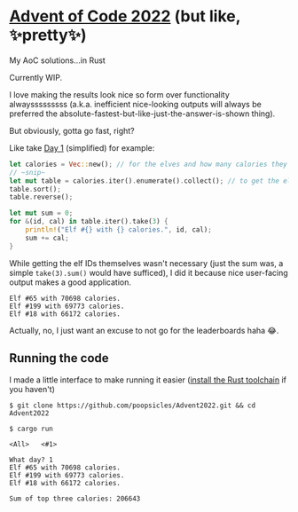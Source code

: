 # [Advent of Code 2022](https://adventofcode.com/2022/) (but like, ✨pretty✨)

My AoC solutions...in Rust

Currently WIP.

I love making the results look nice so form over functionality alwaysssssssss (a.k.a. inefficient nice-looking outputs will always be preferred the absolute-fastest-but-like-just-the-answer-is-shown thing).

But obviously, gotta go fast, right?

Like take [Day 1](src/solutions/one.rs) (simplified) for example:

```rust
let calories = Vec::new(); // for the elves and how many calories they have
// ~snip~
let mut table = calories.iter().enumerate().collect(); // to get the elf #'s
table.sort();
table.reverse();

let mut sum = 0;
for &(id, cal) in table.iter().take(3) {
    println!("Elf #{} with {} calories.", id, cal);
    sum += cal;
}
```

While getting the elf IDs themselves wasn't necessary (just the sum was, a simple `take(3).sum()` would have sufficed), I did it because nice user-facing output makes a good application.

```text
Elf #65 with 70698 calories.
Elf #199 with 69773 calories.
Elf #18 with 66172 calories.
```

Actually, no, I just want an excuse to not go for the leaderboards haha 😂.

## Running the code

I made a little interface to make running it easier ([install the Rust toolchain](https://rustup.rs) if you haven't)

```text
$ git clone https://github.com/poopsicles/Advent2022.git && cd Advent2022

$ cargo run

<All>   <#1>

What day? 1     
Elf #65 with 70698 calories.
Elf #199 with 69773 calories.
Elf #18 with 66172 calories.

Sum of top three calories: 206643
```
